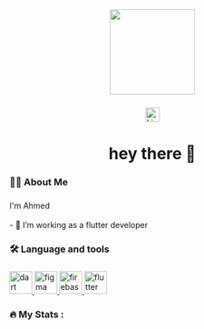 <div align="center">
  <img height="150" src="https://raw.githubusercontent.com/abhisheknaiidu/abhisheknaiidu/master/code.gif"  />
</div>

###

<div align="center">
  <a href="https://www.linkedin.com/in/zhran8a443207">
  <img src="https://img.shields.io/static/v1?message=AhmedZhran&logo=linkedin&label=&color=0077B5&logoColor=white&labelColor=&style=for-the-badge" height="25" alt="LinkdIn" />
    
</a>
 <div style="text-align: center;">

</div>

###



###

<h1 align="center">hey there 👋</h1>

###

<h3 align="left">👩‍💻  About Me</h3>

###

<p align="left">I'm Ahmed <br><br>- 🔭 I’m working as a flutter developer<br></p>


###

<h3 align="left">🛠 Language and tools</h3>

###


<p align="left">  <a href="https://dart.dev" target="_blank" rel="noreferrer"> <img src="https://www.vectorlogo.zone/logos/dartlang/dartlang-icon.svg" alt="dart" width="40" height="40"/> </a><a href="https://www.figma.com/" target="_blank" rel="noreferrer"> <img src="https://www.vectorlogo.zone/logos/figma/figma-icon.svg" alt="figma" width="40" height="40"/> </a> <a href="https://firebase.google.com/" target="_blank" rel="noreferrer"> <img src="https://www.vectorlogo.zone/logos/firebase/firebase-icon.svg" alt="firebase" width="40" height="40"/> </a> <a href="https://flutter.dev" target="_blank" rel="noreferrer"> <img src="https://www.vectorlogo.zone/logos/flutterio/flutterio-icon.svg" alt="flutter" width="40" height="40"/> </a>  </a>  </p>

###

<h3 align="left">🔥   My Stats :</h3>

###


</div>

###
